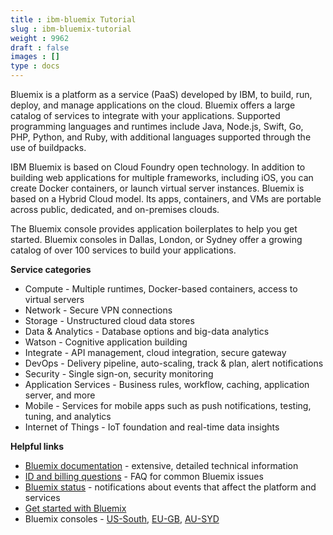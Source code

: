 ```yaml
---
title : ibm-bluemix Tutorial
slug : ibm-bluemix-tutorial
weight : 9962
draft : false
images : []
type : docs
---
```


Bluemix is a platform as a service (PaaS) developed by IBM, to build, run, deploy, and manage applications on the cloud. Bluemix offers a large catalog of services to integrate with your applications. Supported programming languages and runtimes include Java, Node.js, Swift, Go, PHP, Python, and Ruby, with additional languages supported through the use of buildpacks.

IBM Bluemix is based on Cloud Foundry open technology. In addition to building web applications for multiple frameworks, including iOS, you can create Docker containers, or launch virtual server instances. Bluemix is based on a Hybrid Cloud model. Its apps, containers, and VMs are portable across public, dedicated, and on-premises clouds.

The Bluemix console provides application boilerplates to help you get started. Bluemix consoles in Dallas, London, or Sydney offer a growing catalog of over 100 services to build your applications.

**Service categories**

 - Compute - Multiple runtimes, Docker-based containers, access to
   virtual servers 
 - Network - Secure VPN connections 
 - Storage - Unstructured cloud data stores 
 - Data & Analytics - Database options
   and big-data analytics 
 - Watson - Cognitive application building
 - Integrate - API management, cloud integration, secure gateway 
 - DevOps - Delivery pipeline, auto-scaling, track & plan, alert notifications 
 - Security - Single sign-on, security monitoring 
 - Application Services - Business rules, workflow, caching, application server, and more
 - Mobile - Services for mobile apps such as push notifications,
   testing, tuning, and analytics 
 - Internet of Things - IoT foundation
   and real-time data insights

**Helpful links**

 - [Bluemix documentation][1] - extensive, detailed technical information
 - [ID and billing questions][2] - FAQ for common Bluemix issues
 - [Bluemix status][3] - notifications about events that affect the platform and services
 - [Get started with Bluemix][4]
 - Bluemix consoles - [US-South][5], [EU-GB][6], [AU-SYD][7]


  [1]: https://new-console.ng.bluemix.net/docs/
  [2]: https://developer.ibm.com/bluemix/2016/04/26/bluemix-id-and-billing-faq/
  [3]: https://developer.ibm.com/bluemix/support/#status
  [4]: http://www.ibm.com/cloud-computing/bluemix/
  [5]: https://new-console.ng.bluemix.net/
  [6]: https://new-console.eu-gb.bluemix.net/
  [7]: https://new-console.au-syd.bluemix.net/

